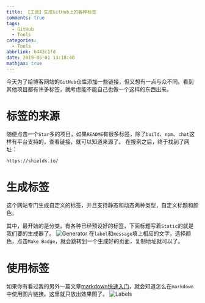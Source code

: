 ```yaml
---
title: 【工具】生成GitHub上的各种标签
comments: true
tags:
  - GitHub
  - Tools
categories:
  - Tools
abbrlink: b443c1fd
date: 2019-05-01 13:18:40
mathjax: true
---
```


今天为了给博客网站的`GitHub`仓库添加一些链接，但又想有一点与众不同。看到其他项目都有许多标签，就考虑能不能自己也做一个这样的东西出来。

<!-- more -->

# 标签的来源
随便点击一个`Star`多的项目，如果`README`有很多标签，除了`build`、`npm`、`chat`这样有平台支持的，查看链接，就可以知道来源了。
在搜索之后，终于找到了网址：
```
https://shields.io/
```

# 生成标签
这个网站专门生成自定义的标签，并且支持静态和动态两种类型，自定义标题和颜色。

其中，最开始的是分类，有各种已经预设好的标签，下面标题写着`Static`的就是我们要的生成器了。
![Generator](/images/posts/b443c1fd-1.png)
在`label`和`message`填上相应的文字，选择颜色，点击`Make Badge`，就会跳转到一个生成好的页面，复制地址就可以了。

# 使用标签
如果你有看过我的另外一篇文章[markdown快速入门](https://ctj12461.netlify.com/2019/349b787b.html#图片链接)，就会知道怎么在`markdown`中使用图片链接。这里就只放出效果图了。
![Labels](/images/posts/b443c1fd-2.png)

